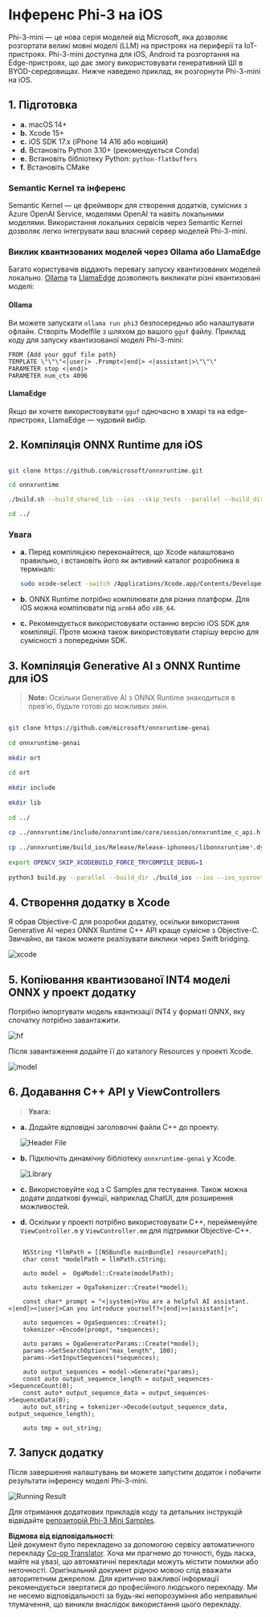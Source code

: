 <!--
CO_OP_TRANSLATOR_METADATA:
{
  "original_hash": "82af197df38d25346a98f1f0e84d1698",
  "translation_date": "2025-07-09T20:04:18+00:00",
  "source_file": "md/01.Introduction/03/iOS_Inference.md",
  "language_code": "uk"
}
-->
# **Інференс Phi-3 на iOS**

Phi-3-mini — це нова серія моделей від Microsoft, яка дозволяє розгортати великі мовні моделі (LLM) на пристроях на периферії та IoT-пристроях. Phi-3-mini доступна для iOS, Android та розгортання на Edge-пристроях, що дає змогу використовувати генеративний ШІ в BYOD-середовищах. Нижче наведено приклад, як розгорнути Phi-3-mini на iOS.

## **1. Підготовка**

- **a.** macOS 14+
- **b.** Xcode 15+
- **c.** iOS SDK 17.x (iPhone 14 A16 або новіший)
- **d.** Встановіть Python 3.10+ (рекомендується Conda)
- **e.** Встановіть бібліотеку Python: `python-flatbuffers`
- **f.** Встановіть CMake

### Semantic Kernel та інференс

Semantic Kernel — це фреймворк для створення додатків, сумісних з Azure OpenAI Service, моделями OpenAI та навіть локальними моделями. Використання локальних сервісів через Semantic Kernel дозволяє легко інтегрувати ваш власний сервер моделей Phi-3-mini.

### Виклик квантизованих моделей через Ollama або LlamaEdge

Багато користувачів віддають перевагу запуску квантизованих моделей локально. [Ollama](https://ollama.com) та [LlamaEdge](https://llamaedge.com) дозволяють викликати різні квантизовані моделі:

#### **Ollama**

Ви можете запускати `ollama run phi3` безпосередньо або налаштувати офлайн. Створіть Modelfile з шляхом до вашого `gguf` файлу. Приклад коду для запуску квантизованої моделі Phi-3-mini:

```gguf
FROM {Add your gguf file path}
TEMPLATE \"\"\"<|user|> .Prompt<|end|> <|assistant|>\"\"\"
PARAMETER stop <|end|>
PARAMETER num_ctx 4096
```

#### **LlamaEdge**

Якщо ви хочете використовувати `gguf` одночасно в хмарі та на edge-пристроях, LlamaEdge — чудовий вибір.

## **2. Компіляція ONNX Runtime для iOS**

```bash

git clone https://github.com/microsoft/onnxruntime.git

cd onnxruntime

./build.sh --build_shared_lib --ios --skip_tests --parallel --build_dir ./build_ios --ios --apple_sysroot iphoneos --osx_arch arm64 --apple_deploy_target 17.5 --cmake_generator Xcode --config Release

cd ../

```

### **Увага**

- **a.** Перед компіляцією переконайтеся, що Xcode налаштовано правильно, і встановіть його як активний каталог розробника в терміналі:

    ```bash
    sudo xcode-select -switch /Applications/Xcode.app/Contents/Developer
    ```

- **b.** ONNX Runtime потрібно компілювати для різних платформ. Для iOS можна компілювати під `arm64` або `x86_64`.

- **c.** Рекомендується використовувати останню версію iOS SDK для компіляції. Проте можна також використовувати старішу версію для сумісності з попередніми SDK.

## **3. Компіляція Generative AI з ONNX Runtime для iOS**

> **Note:** Оскільки Generative AI з ONNX Runtime знаходиться в прев’ю, будьте готові до можливих змін.

```bash

git clone https://github.com/microsoft/onnxruntime-genai
 
cd onnxruntime-genai
 
mkdir ort
 
cd ort
 
mkdir include
 
mkdir lib
 
cd ../
 
cp ../onnxruntime/include/onnxruntime/core/session/onnxruntime_c_api.h ort/include
 
cp ../onnxruntime/build_ios/Release/Release-iphoneos/libonnxruntime*.dylib* ort/lib
 
export OPENCV_SKIP_XCODEBUILD_FORCE_TRYCOMPILE_DEBUG=1
 
python3 build.py --parallel --build_dir ./build_ios --ios --ios_sysroot iphoneos --ios_arch arm64 --ios_deployment_target 17.5 --cmake_generator Xcode --cmake_extra_defines CMAKE_XCODE_ATTRIBUTE_CODE_SIGNING_ALLOWED=NO

```

## **4. Створення додатку в Xcode**

Я обрав Objective-C для розробки додатку, оскільки використання Generative AI через ONNX Runtime C++ API краще сумісне з Objective-C. Звичайно, ви також можете реалізувати виклики через Swift bridging.

![xcode](../../../../../imgs/01/03/iOS/xcode.png)

## **5. Копіювання квантизованої INT4 моделі ONNX у проект додатку**

Потрібно імпортувати модель квантизації INT4 у форматі ONNX, яку спочатку потрібно завантажити.

![hf](../../../../../imgs/01/03/iOS/hf.png)

Після завантаження додайте її до каталогу Resources у проекті Xcode.

![model](../../../../../imgs/01/03/iOS/model.png)

## **6. Додавання C++ API у ViewControllers**

> **Увага:**

- **a.** Додайте відповідні заголовочні файли C++ до проекту.

  ![Header File](../../../../../imgs/01/03/iOS/head.png)

- **b.** Підключіть динамічну бібліотеку `onnxruntime-genai` у Xcode.

  ![Library](../../../../../imgs/01/03/iOS/lib.png)

- **c.** Використовуйте код з C Samples для тестування. Також можна додати додаткові функції, наприклад ChatUI, для розширення можливостей.

- **d.** Оскільки у проекті потрібно використовувати C++, перейменуйте `ViewController.m` у `ViewController.mm` для підтримки Objective-C++.

```objc

    NSString *llmPath = [[NSBundle mainBundle] resourcePath];
    char const *modelPath = llmPath.cString;

    auto model =  OgaModel::Create(modelPath);

    auto tokenizer = OgaTokenizer::Create(*model);

    const char* prompt = "<|system|>You are a helpful AI assistant.<|end|><|user|>Can you introduce yourself?<|end|><|assistant|>";

    auto sequences = OgaSequences::Create();
    tokenizer->Encode(prompt, *sequences);

    auto params = OgaGeneratorParams::Create(*model);
    params->SetSearchOption("max_length", 100);
    params->SetInputSequences(*sequences);

    auto output_sequences = model->Generate(*params);
    const auto output_sequence_length = output_sequences->SequenceCount(0);
    const auto* output_sequence_data = output_sequences->SequenceData(0);
    auto out_string = tokenizer->Decode(output_sequence_data, output_sequence_length);
    
    auto tmp = out_string;

```

## **7. Запуск додатку**

Після завершення налаштувань ви можете запустити додаток і побачити результати інференсу моделі Phi-3-mini.

![Running Result](../../../../../imgs/01/03/iOS/result.jpg)

Для отримання додаткових прикладів коду та детальних інструкцій відвідайте [репозиторій Phi-3 Mini Samples](https://github.com/Azure-Samples/Phi-3MiniSamples/tree/main/ios).

**Відмова від відповідальності**:  
Цей документ було перекладено за допомогою сервісу автоматичного перекладу [Co-op Translator](https://github.com/Azure/co-op-translator). Хоча ми прагнемо до точності, будь ласка, майте на увазі, що автоматичні переклади можуть містити помилки або неточності. Оригінальний документ рідною мовою слід вважати авторитетним джерелом. Для критично важливої інформації рекомендується звертатися до професійного людського перекладу. Ми не несемо відповідальності за будь-які непорозуміння або неправильні тлумачення, що виникли внаслідок використання цього перекладу.
